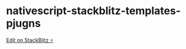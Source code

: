 # nativescript-stackblitz-templates-pjugns

[Edit on StackBlitz ⚡️](https://stackblitz.com/edit/nativescript-stackblitz-templates-17nwnx)